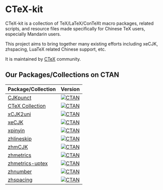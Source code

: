 CTeX-kit
========

CTeX-kit is a collection of TeX/LaTeX/ConTeXt macro packages, related scripts,
and resource files made specifically for Chinese TeX users, especially
Mandarin users.

This project aims to bring together many existing efforts including xeCJK,
zhspacing, LuaTeX related Chinese support, etc.

It is maintained by [CTeX][ctex] community.

[ctex]: http://www.ctex.org

Our Packages/Collections on CTAN
--------------------------------

Package/Collection                      | Version
--------------------------------------- | -------
[CJKpunct][CJKpunct-ctan]               | [![CTAN](https://img.shields.io/ctan/v/cjkpunct.svg)](https://ctan.org/pkg/cjkpunct)
[CTeX Collection][ctex-collection-ctan] | [![CTAN](https://img.shields.io/ctan/v/ctex.svg)](https://ctan.org/pkg/ctex)
[xCJK2uni][xCJK2uni-ctan]               | [![CTAN](https://img.shields.io/ctan/v/xcjk2uni.svg)](https://ctan.org/pkg/xcjk2uni)
[xeCJK][xeCJK-ctan]                     | [![CTAN](https://img.shields.io/ctan/v/xecjk.svg)](https://ctan.org/pkg/xecjk)
[xpinyin][xpinyin-ctan]                 | [![CTAN](https://img.shields.io/ctan/v/xpinyin.svg)](https://ctan.org/pkg/xpinyin)
[zhlineskip][zhlineskip-ctan]           | [![CTAN](https://img.shields.io/ctan/v/zhlineskip.svg)](https://ctan.org/pkg/zhlineskip)
[zhmCJK][zhmCJK-ctan]                   | [![CTAN](https://img.shields.io/ctan/v/zhmcjk.svg)](https://ctan.org/pkg/zhmcjk)
[zhmetrics][zhmetrics-ctan]             | [![CTAN](https://img.shields.io/ctan/v/zhmetrics.svg)](https://ctan.org/pkg/zhmetrics)
[zhmetrics-uptex][zhmetrics-uptex-ctan] | [![CTAN](https://img.shields.io/ctan/v/zhmetrics-uptex.svg)](https://ctan.org/pkg/zhmetrics-uptex)
[zhnumber][zhnumber-ctan]               | [![CTAN](https://img.shields.io/ctan/v/zhnumber.svg)](https://ctan.org/pkg/zhnumber)
[zhspacing][zhspacing-ctan]             | [![CTAN](https://img.shields.io/ctan/v/zhspacing.svg)](https://ctan.org/pkg/zhspacing)

[CJKpunct-ctan]: https://ctan.org/tex-archive/language/chinese/cjkpunct
[ctex-collection-ctan]: https://ctan.org/tex-archive/language/chinese/ctex
[xCJK2uni-ctan]: https://ctan.org/tex-archive/macros/latex/contrib/xcjk2uni
[xeCJK-ctan]: https://ctan.org/tex-archive/macros/xetex/latex/xecjk
[xpinyin-ctan]: https://ctan.org/tex-archive/macros/latex/contrib/xpinyin
[zhlineskip-ctan]: https://ctan.org/tex-archive/language/chinese/zhlineskip
[zhmCJK-ctan]: https://ctan.org/tex-archive/language/chinese/zhmcjk
[zhmetrics-ctan]: https://ctan.org/tex-archive/fonts/psfonts/zhmetrics
[zhmetrics-uptex-ctan]: https://ctan.org/tex-archive/fonts/zhmetrics-uptex
[zhnumber-ctan]: https://ctan.org/tex-archive/macros/latex/contrib/zhnumber
[zhspacing-ctan]: https://ctan.org/tex-archive/macros/xetex/generic/zhspacing
